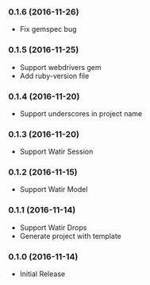 ### 0.1.6 (2016-11-26)

* Fix gemspec bug

### 0.1.5 (2016-11-25)

* Support webdrivers gem
* Add ruby-version file

### 0.1.4 (2016-11-20)

* Support underscores in project name

### 0.1.3 (2016-11-20)

* Support Watir Session

### 0.1.2 (2016-11-15)

* Support Watir Model

### 0.1.1 (2016-11-14)

* Support Watir Drops
* Generate project with template

### 0.1.0 (2016-11-14)

* Initial Release
